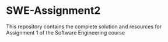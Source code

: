 # SWE-Assignment2
This repository contains the complete solution and resources for Assignment 1 of the Software Engineering course
